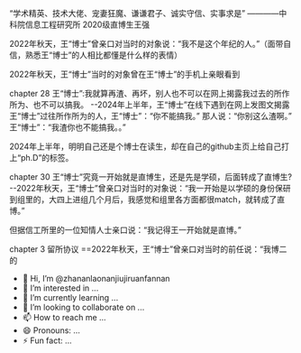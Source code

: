 “学术精英、技术大佬、宠妻狂魔、谦谦君子、诚实守信、实事求是” ————中科院信息工程研究所 2020级直博生王强



2022年秋天，王“博士”曾亲口对当时的对象说：“我不是这个年纪的人。”（面带自信，熟悉王“博士”的人相比都懂是什么样的表情）

2022年秋天，王“博士”当时的对象曾在王“博士”的手机上亲眼看到

chapter 28 王“博士”:我就算再渣、再坏，别人也不可以在网上揭露我过去的所作所为、也不可以搞我。
--2024年上半年，王“博士”在线下遇到在网上发图文揭露王“博士”过往所作所为的人，王“博士”：“你不能搞我。” 那人说：“你别这么渣啊。” 王“博士”：“我渣你也不能搞我。。”

2024年上半年，明明自己还是个博士在读生，却在自己的github主页上给自己打上“ph.D”的标签。

chapter 30 王“博士”究竟一开始就是直博生，还是先是学硕，后面转成了直博生?
--2022年秋天，王“博士”曾亲口对当时的对象说：“我一开始是以学硕的身份保研到组里的，大四上进组几个月后，我感觉和组里各方面都很match，就转成了直博。”

但据信工所里的一位知情人士亲口说：“我记得王一开始就是直博。”

chapter 3 留所协议
==2022年秋天，王“博士”曾亲口对当时的前任说：“我博二的



- 👋 Hi, I’m @zhananlaonanjiujiruanfannan
- 👀 I’m interested in ...
- 🌱 I’m currently learning ...
- 💞️ I’m looking to collaborate on ...
- 📫 How to reach me ...
- 😄 Pronouns: ...
- ⚡ Fun fact: ...

<!---
zhananlaonanjiujiruanfannan/zhananlaonanjiujiruanfannan is a ✨ special ✨ repository because its `README.md` (this file) appears on your GitHub profile.
You can click the Preview link to take a look at your changes.
--->
